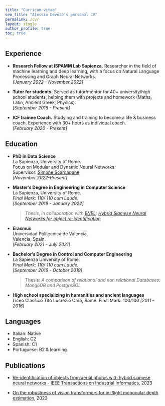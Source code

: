 ```yaml
---
title: "Curricum vitae"
seo_title: "Alessio Devoto's personal CV"
permalink: /cv/
layout: single
author_profile: true
toc: true
---
```



## Experience

- **Research Fellow at ISPAMM Lab Sapienza.** Researcher in the field of machine learning and deep learning, with a focus on Natural Language Processing and Graph Neural Networks. 
<br> *[January 2022 - November 2022]*

- **Tutor for students.** Served as tutor/mentor for 40+ university/high school students, helping them with projects and homework (Maths, Latin, Ancient Greek, Physics).
<br> *[September 2016 - Present]*

- **ICF trainee Coach.** Studying and training to become a life & business coach.  Experience with 30+ hours as individual coach. 
<br>  *[February 2020 - Present]*


## Education
- **PhD in Data Science** 
<br> La Sapienza, University of Rome.
<br> Focus on Modular and Dynamic Neural Networks. 
<br> Supervisor: [Simone Scardapane](https://www.sscardapane.it) 
<br> *[November 2022-Present]*

- **Master’s Degree in Engineering in Computer Science**<br>  La Sapienza, University of Rome.
<br> *Final Mark: 110/ 110 cum Laude.*
<br> *[September 2019 - January 2022]*
	> *Thesis, in collaboration with [ENEL](https://www.enel.com/it): [Hybrid Siamese Neural Networks for object re-identification](https://ieeexplore.ieee.org/document/9802679)* 


- **Erasmus** 
<br> Universidad Politecnica de Valencia.
<br> <i class="fas fa-map-marker-alt"></i> Valencia, Spain. 
<br> *[February 2021 - July 2021]*

- **Bachelor’s Degree in Control and Computer Engineering** 
<br> La Sapienza University of Rome. 
<br> *Final Mark: 110/ 110 cum Laude.* 
<br> *[September 2016 - October 2019]*

	> Thesis: *A comparison of relational and non relational Databases: MongoDB and PostgreSQL* 

- **High school specializing in humanities and ancient languages**  
Liceo Classico Tito Lucrezio Caro, Rome. Final Mark: 100/100  *[2011 - 2016]*

## Languages
- Italian: Native 
- English: C2
- Spanish: C1
- Portuguese: B2 & learning  


## Publications

- [Re-identification of objects from aerial photos with hybrid siamese neural networks - IEEE Transactions on Industrial Informatics](https://ieeexplore.ieee.org/document/9802679), 2023 

- [On the robustness of vision transformers for in-flight monocular depth estimation](https://link.springer.com/article/10.1007/s44244-023-00005-3), 2023
